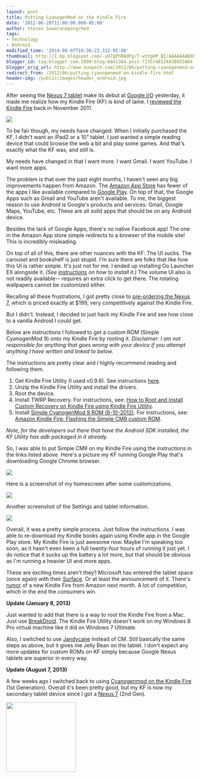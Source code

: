 ```yaml
---
layout: post
title: Putting CyanogenMod on the Kindle Fire
date: '2012-06-28T11:00:00.000-05:00'
author: Steven Suwatanapongched
tags:
- Technology
- Android
modified_time: '2014-08-07T19:36:22.312-05:00'
thumbnail: http://1.bp.blogspot.com/-yU7gPhRWdPg/T-wtYgHP_BI/AAAAAAABOks/dvPzH189ZBg/s600/Nexus7_tablets.jpg
blogger_id: tag:blogger.com,1999:blog-6841384.post-7235748124438055884
blogger_orig_url: http://www.sunpech.com/2012/06/putting-cyanogenmod-on-kindle-fire.html
redirect_from: /2012/06/putting-cyanogenmod-on-kindle-fire.html
header-img: /public/images/header_android.jpg
---
```


After seeing the <a href="http://www.engadget.com/2012/06/27/nexus-7-tablet-hands-on/">Nexus 7 tablet</a> make its debut at <a href="https://developers.google.com/events/io/">Google I/O</a> yesterday, it made me realize how my Kindle Fire (KF) is kind of lame. I <a href="/2011/11/kindle-fire-review">reviewed the Kindle Fire</a> back in November 2011.

<a href="http://1.bp.blogspot.com/-yU7gPhRWdPg/T-wtYgHP_BI/AAAAAAABOks/dvPzH189ZBg/s600/Nexus7_tablets.jpg" ><img border="0"  src="http://1.bp.blogspot.com/-yU7gPhRWdPg/T-wtYgHP_BI/AAAAAAABOks/dvPzH189ZBg/s400/Nexus7_tablets.jpg"  /></a>

To be fair though, my needs have changed. When I initially purchased the KF, I didn't want an iPad2 or a 10" tablet. I just wanted a simple reading device that could browse the web a bit and play some games. And that's exactly what the KF was, and <i>still</i> is.

My needs have changed in that I want more. I want Gmail. I want YouTube. I want more apps.

The problem is that over the past eight months, I haven't seen any big improvements happen from Amazon. The <a href="http://www.amazon.com/appstore">Amazon App Store</a> has fewer of the apps I like available compared to <a href="https://play.google.com/store">Google Play</a>. On top of that, the Google Apps such as Gmail and YouTube aren't available. To me, the biggest reason to use Android is Google's products and services: Gmail, Google Maps, YouTube, etc. These are all solid apps that should be on any Android device.

Besides the lack of Google Apps, there's no native Facebook app! The one in the Amazon App store simple redirects to a browser of the mobile site! This is incredibly misleading.

On top of all of this, there are other nuances with the KF: The UI sucks. The carousel and bookshelf is just stupid. I'm sure there are folks that like how this UI is rather simple. It's just not for me. I ended up installing Go Launcher EX alongside it. <i>(See <a href="http://www.pcworld.com/article/252821/get_more_out_of_your_kindle_fire_tablet_five_tips.html">instructions</a> on how to install it.) </i>The volume UI also is not readily available-- requires an extra click to get there. The rotating wallpapers cannot be customized either.

Recalling all these frustrations, I got pretty close to <a href="https://play.google.com/store/devices/details?id=nexus_7_8gb&amp;feature=single-wide-banner">pre-ordering the Nexus 7</a>, which is priced exactly at $199, very competitively against the Kindle Fire.

But I didn't. Instead, I decided to just hack my Kindle Fire and see how close to a vanilla Android I could get.

Below are instructions I followed to get a custom ROM (Simple CyanogenMod 9) onto my Kindle Fire by rooting it. <i>Disclaimer: I am not responsible for anything that goes wrong with your device if you attempt anything I have written and linked to below.</i>

The instructions are pretty clear and I highly recommend reading and following them.

<ol>
  <li>Get Kindle Fire Utility (I used v0.9.6). See instructions <a href="http://forum.xda-developers.com/showthread.php?t=1399889">here</a>.</li>
  <li>Unzip the Kindle Fire Utility and install the drivers.</li>
  <li>Root the device.</li>
  <li>Install TWRP Recovery. For instructions, see: <a href="http://www.androidauthority.com/how-to-root-and-install-custom-recovery-on-kindle-fire-using-the-kindle-fire-utility-53451/" style="background-color: white;">How to Root and Install Custom Recovery on Kindle Fire using Kindle Fire Utility</a>.</li>
  <li>Install <a href="http://forum.xda-developers.com/showthread.php?t=1689000">Simple CyanogenMod 9 ROM (6-10-2012)</a>. For instructions, see: <a href="http://www.androidauthority.com/kindle-fire-install-simple-cyanogenmod-9-cm9-custom-rom-94468/">Amazon Kindle Fire: Flashing the Simple CM9 custom ROM</a>.</li>
</ol>

<i>Note, for the developers out there that have the Android SDK installed, the KF Utility has adb packaged in it already.</i>

So, I was able to put Simple CM9 on my Kindle Fire using the instructions in the links listed above. Here's a picture my KF running Google Play that's downloading Google Chrome browser.

<img border="0" src="http://3.bp.blogspot.com/-hr8zlreqFxA/T-wdvcKwkLI/AAAAAAABOkU/AzA_v4aHOpQ/s400/KindleFire_install.jpg" style="color: #0000ee;"  />

Here is a screenshot of my homescreen after some customizations.

<a href="http://4.bp.blogspot.com/-9JkOUEYz448/T-wdudcS1AI/AAAAAAABOkM/9bI-Duke840/s600/KindleFIre_screenshot.jpg" ><img border="0"  src="http://4.bp.blogspot.com/-9JkOUEYz448/T-wdudcS1AI/AAAAAAABOkM/9bI-Duke840/s400/KindleFIre_screenshot.jpg"  /></a>

Another screenshot of the Settings and tablet information.

<a href="http://3.bp.blogspot.com/-4CwSoFCK5UA/T-wocAEdv_I/AAAAAAABOkg/D4rvCf0SAX0/s600/KindleFire_screenshot_02.jpg" ><img border="0"  src="http://3.bp.blogspot.com/-4CwSoFCK5UA/T-wocAEdv_I/AAAAAAABOkg/D4rvCf0SAX0/s400/KindleFire_screenshot_02.jpg"  /></a>

Overall, it was a pretty simple process. Just follow the instructions. I was able to re-download my Kindle books again using Kindle app in the Google Play store. My Kindle Fire is just awesome now. Maybe I'm speaking too soon, as it hasn't even been a full twenty-four hours of running it just yet. I do notice that it sucks up the battery a lot more, but that should be obvious as I'm running a heavier UI and more apps.

These are exciting times aren't they? Microsoft has entered the tablet space (once again) with their <a href="http://www.microsoft.com/surface/en/us/default.aspx">Surface</a>. Or at least the announcement of it. There's <a href="http://www.theverge.com/2012/6/26/3119096/amazon-kindle-fire-successor-july-31-release-rumor">rumor</a> of a new Kindle Fire from Amazon next month. A lot of competition, which in the end the consumers win.

<b>Update (January 8, 2013)</b>

Just wanted to add that there is a way to root the Kindle Fire from a Mac. Just use <a href="http://northmendo.com/breakdroid/downloads/">BreakDroid</a>. The Kindle Fire Utility doesn't work on my Windows 8 Pro virtual machine like it did on Windows 7 Ultimate.

Also, I switched to use <a href="http://forum.xda-developers.com/showthread.php?t=1766829">Jandycane</a> instead of CM. Still basically the same steps as above, but it gives me Jelly Bean on the tablet. I don't expect any more updates for custom ROMs on KF simply because Google Nexus tablets are superior in every way.

<b>Update (August 7, 2013)</b>

A few weeks ago I switched back to using <a href="http://wiki.cyanogenmod.org/w/Otter_Info">Cyanogenmod on the Kindle Fire</a> (1st Generation). Overall it's been pretty good, but my KF is now my secondary tablet device since I got a <a href="http://www.google.com/nexus/7/">Nexus 7</a> (2nd Gen).

<a href="http://4.bp.blogspot.com/-EhMga98kv8g/UgIfPMwrWSI/AAAAAAABhZs/WBJ6dUCSoOc/s600/cyanogenmod_KF.jpg" ><img border="0"  src="http://4.bp.blogspot.com/-EhMga98kv8g/UgIfPMwrWSI/AAAAAAABhZs/WBJ6dUCSoOc/s400/cyanogenmod_KF.jpg" width="187" /></a>
